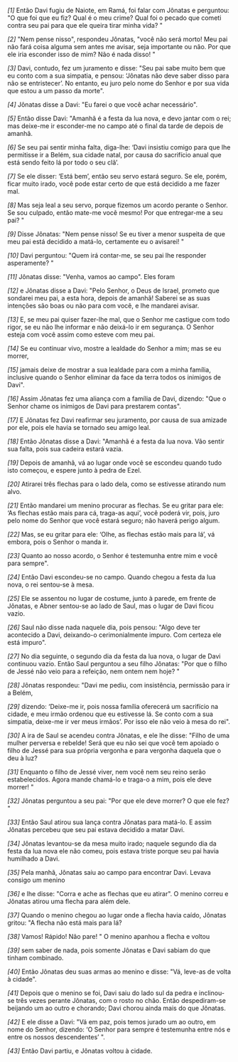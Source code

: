 *[1]* Então Davi fugiu de Naiote, em Ramá, foi falar com Jônatas e perguntou: "O que foi que eu fiz? Qual é o meu crime? Qual foi o pecado que cometi contra seu pai para que ele queira tirar minha vida? "

*[2]* "Nem pense nisso", respondeu Jônatas, "você não será morto! Meu pai não fará coisa alguma sem antes me avisar, seja importante ou não. Por que ele iria esconder isso de mim? Não é nada disso! "

*[3]* Davi, contudo, fez um juramento e disse: "Seu pai sabe muito bem que eu conto com a sua simpatia, e pensou: ‘Jônatas não deve saber disso para não se entristecer’. No entanto, eu juro pelo nome do Senhor e por sua vida que estou a um passo da morte".

*[4]* Jônatas disse a Davi: "Eu farei o que você achar necessário".

*[5]* Então disse Davi: "Amanhã é a festa da lua nova, e devo jantar com o rei; mas deixe-me ir esconder-me no campo até o final da tarde de depois de amanhã.

*[6]* Se seu pai sentir minha falta, diga-lhe: ‘Davi insistiu comigo para que lhe permitisse ir a Belém, sua cidade natal, por causa do sacrifício anual que está sendo feito lá por todo o seu clã’.

*[7]* Se ele disser: ‘Está bem’, então seu servo estará seguro. Se ele, porém, ficar muito irado, você pode estar certo de que está decidido a me fazer mal.

*[8]* Mas seja leal a seu servo, porque fizemos um acordo perante o Senhor. Se sou culpado, então mate-me você mesmo! Por que entregar-me a seu pai? "

*[9]* Disse Jônatas: "Nem pense nisso! Se eu tiver a menor suspeita de que meu pai está decidido a matá-lo, certamente eu o avisarei! "

*[10]* Davi perguntou: "Quem irá contar-me, se seu pai lhe responder asperamente? "

*[11]* Jônatas disse: "Venha, vamos ao campo". Eles foram

*[12]* e Jônatas disse a Davi: "Pelo Senhor, o Deus de Israel, prometo que sondarei meu pai, a esta hora, depois de amanhã! Saberei se as suas intenções são boas ou não para com você, e lhe mandarei avisar.

*[13]* E, se meu pai quiser fazer-lhe mal, que o Senhor me castigue com todo rigor, se eu não lhe informar e não deixá-lo ir em segurança. O Senhor esteja com você assim como esteve com meu pai.

*[14]* Se eu continuar vivo, mostre a lealdade do Senhor a mim; mas se eu morrer,

*[15]* jamais deixe de mostrar a sua lealdade para com a minha família, inclusive quando o Senhor eliminar da face da terra todos os inimigos de Davi".

*[16]* Assim Jônatas fez uma aliança com a família de Davi, dizendo: "Que o Senhor chame os inimigos de Davi para prestarem contas".

*[17]* E Jônatas fez Davi reafirmar seu juramento, por causa de sua amizade por ele, pois ele havia se tornado seu amigo leal.

*[18]* Então Jônatas disse a Davi: "Amanhã é a festa da lua nova. Vão sentir sua falta, pois sua cadeira estará vazia.

*[19]* Depois de amanhã, vá ao lugar onde você se escondeu quando tudo isto começou, e espere junto à pedra de Ezel.

*[20]* Atirarei três flechas para o lado dela, como se estivesse atirando num alvo.

*[21]* Então mandarei um menino procurar as flechas. Se eu gritar para ele: ‘As flechas estão mais para cá, traga-as aqui’, você poderá vir, pois, juro pelo nome do Senhor que você estará seguro; não haverá perigo algum.

*[22]* Mas, se eu gritar para ele: ‘Olhe, as flechas estão mais para lá’, vá embora, pois o Senhor o manda ir.

*[23]* Quanto ao nosso acordo, o Senhor é testemunha entre mim e você para sempre".

*[24]* Então Davi escondeu-se no campo. Quando chegou a festa da lua nova, o rei sentou-se à mesa.

*[25]* Ele se assentou no lugar de costume, junto à parede, em frente de Jônatas, e Abner sentou-se ao lado de Saul, mas o lugar de Davi ficou vazio.

*[26]* Saul não disse nada naquele dia, pois pensou: "Algo deve ter acontecido a Davi, deixando-o cerimonialmente impuro. Com certeza ele está impuro".

*[27]* No dia seguinte, o segundo dia da festa da lua nova, o lugar de Davi continuou vazio. Então Saul perguntou a seu filho Jônatas: "Por que o filho de Jessé não veio para a refeição, nem ontem nem hoje? "

*[28]* Jônatas respondeu: "Davi me pediu, com insistência, permissão para ir a Belém,

*[29]* dizendo: ‘Deixe-me ir, pois nossa família oferecerá um sacrifício na cidade, e meu irmão ordenou que eu estivesse lá. Se conto com a sua simpatia, deixe-me ir ver meus irmãos’. Por isso ele não veio à mesa do rei".

*[30]* A ira de Saul se acendeu contra Jônatas, e ele lhe disse: "Filho de uma mulher perversa e rebelde! Será que eu não sei que você tem apoiado o filho de Jessé para sua própria vergonha e para vergonha daquela que o deu à luz?

*[31]* Enquanto o filho de Jessé viver, nem você nem seu reino serão estabelecidos. Agora mande chamá-lo e traga-o a mim, pois ele deve morrer! "

*[32]* Jônatas perguntou a seu pai: "Por que ele deve morrer? O que ele fez? "

*[33]* Então Saul atirou sua lança contra Jônatas para matá-lo. E assim Jônatas percebeu que seu pai estava decidido a matar Davi.

*[34]* Jônatas levantou-se da mesa muito irado; naquele segundo dia da festa da lua nova ele não comeu, pois estava triste porque seu pai havia humilhado a Davi.

*[35]* Pela manhã, Jônatas saiu ao campo para encontrar Davi. Levava consigo um menino

*[36]* e lhe disse: "Corra e ache as flechas que eu atirar". O menino correu e Jônatas atirou uma flecha para além dele.

*[37]* Quando o menino chegou ao lugar onde a flecha havia caído, Jônatas gritou: "A flecha não está mais para lá?

*[38]* Vamos! Rápido! Não pare! " O menino apanhou a flecha e voltou

*[39]* sem saber de nada, pois somente Jônatas e Davi sabiam do que tinham combinado.

*[40]* Então Jônatas deu suas armas ao menino e disse: "Vá, leve-as de volta à cidade".

*[41]* Depois que o menino se foi, Davi saiu do lado sul da pedra e inclinou-se três vezes perante Jônatas, com o rosto no chão. Então despediram-se beijando um ao outro e chorando; Davi chorou ainda mais do que Jônatas.

*[42]* E ele disse a Davi: "Vá em paz, pois temos jurado um ao outro, em nome do Senhor, dizendo: ‘O Senhor para sempre é testemunha entre nós e entre os nossos descendentes’ ".

*[43]* Então Davi partiu, e Jônatas voltou à cidade.

